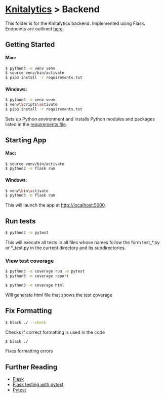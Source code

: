 # [Knitalytics](../README.md) > Backend

This folder is for the Knitalytics backend. Implemented using Flask. Endpoints are outlined [here](./ENDPOINTS.md).

## Getting Started

#### Mac:
```bash
$ python3 -m venv venv
$ source venv/bin/activate
$ pip3 install -r requirements.txt
```

#### Windows:
```bash
$ python3 -m venv venv
$ venv\Scripts\activate
$ pip3 install -r requirements.txt
```

Sets up Python environment and installs Python modules and packages listed in the [requirements file](https://github.com/dream-knit/knitalytics/blob/153-update-documentations/backend/requirements.txt).


## Starting App
#### Mac:
```bash
$ source venv/bin/activate
$ python3 -m flask run
```
#### Windows:
```bash
$ venv\bin\activate
$ python3 -m flask run
```

This will launch the app at [http://localhost:5000](http://localhost:5000).


## Run tests

```bash
$ python3 -m pytest
```

This will execute all tests in all files whose names follow the form test\_\*.py or \*\_test.py in the current directory and its subdirectories.

### View test coverage

```bash
$ python3 -m coverage run -m pytest
$ python3 -m coverage report
```

```bash
$ python3 -m coverage html
```
Will generate html file that shows the test coverage

## Fix Formatting

```bash
$ black ./ --check
```
Checks if correct formatting is used in the code

```bash
$ black ./
```
Fixes formatting errors

## Further Reading

- [Flask](https://flask.palletsprojects.com/en/2.2.x/)
- [Flask testing with pytest](https://flask.palletsprojects.com/en/2.2.x/testing/)
- [Pytest](https://docs.pytest.org/en/7.1.x/)
